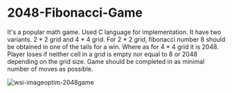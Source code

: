 # 2048-Fibonacci-Game
It's a popular math game. Used C language for implementation. It have two variants. 2 * 2 grid and 4 * 4 grid. For 2 * 2 grid, fibonacci number 8 should be obtained in one of the tails for a win. Where as for 4 * 4 grid it is 2048. Player loses if neither cell in a grid is empty nor equal to 8 or 2048 depending on the grid size. Game should be completed in as minimal number of moves as possible.

![wsi-imageoptim-2048game](https://user-images.githubusercontent.com/28729727/92974426-cb8bba00-f4a3-11ea-8d3a-ea4cda54c6a9.png)
